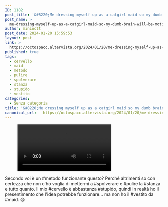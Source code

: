 ```yaml
---
ID: 1182
post_title: '&#8220;Me dressing myself up as a catgirl maid so my dumb brain will be motivated to clean the apartment&#8221;'
post_name: >
  me-dressing-myself-up-as-a-catgirl-maid-so-my-dumb-brain-will-be-motivated-to-clean-the-apartment
author: minioctt
post_date: 2024-01-20 15:59:53
layout: post
link: >
  https://octospacc.altervista.org/2024/01/20/me-dressing-myself-up-as-a-catgirl-maid-so-my-dumb-brain-will-be-motivated-to-clean-the-apartment/
published: true
tags:
  - cervello
  - maid
  - metodo
  - pulire
  - spolverare
  - stanza
  - stupido
  - vestito
categories:
  - Senza categoria
title: '&#8220;Me dressing myself up as a catgirl maid so my dumb brain will be motivated to clean the apartment&#8221;'
canonical_url:   https://octospacc.altervista.org/2024/01/20/me-dressing-myself-up-as-a-catgirl-maid-so-my-dumb-brain-will-be-motivated-to-clean-the-apartment/
---
```

<!-- wp:video {"id":1181} -->
<figure class="wp-block-video"><video controls src="{{site.cdnurl}}/assets/uploads/2024/01/VID_20240120_155352.mp4"></video></figure>
<!-- /wp:video -->

<!-- wp:paragraph -->
<p></p>
<!-- /wp:paragraph -->

<!-- wp:paragraph -->
<p>Secondo voi è un #metodo funzionante questo? Perché altrimenti so con certezza che non c'ho voglia di mettermi a #spolverare e #pulire la #stanza e tutto quanto. Il mio #cervello è abbastanza #stupido, quindi in realtà ho il presentimento che l'idea potrebbe funzionare... ma non ho il #vestito da #maid. 😩</p>
<!-- /wp:paragraph -->